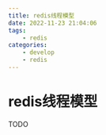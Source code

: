 ```yaml
---
title: redis线程模型
date: 2022-11-23 21:04:06
tags:
    - redis
categories:
	- develop
	- redis
---
```


# redis线程模型

TODO


